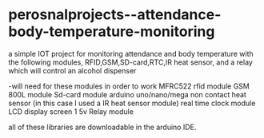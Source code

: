 # perosnalprojects--attendance-body-temperature-monitoring
a simple IOT project for monitoring attendance and body temperature with the following modules, RFID,GSM,SD-card,RTC,IR heat sensor, and a relay which will control an alcohol dispenser

-will need for these modules in order to work
MFRC522 rfid module
GSM 800L module
Sd-card module
arduino uno/nano/mega
non contact heat sensor (in this case I used a IR heat sensor module)
real time clock module
LCD display screen
1 5v Relay module

all of these libraries are downloadable in the arduino IDE.